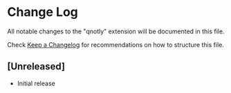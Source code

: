 # Change Log

All notable changes to the "qnotly" extension will be documented in this file.

Check [Keep a Changelog](http://keepachangelog.com/) for recommendations on how to structure this file.

## [Unreleased]

- Initial release